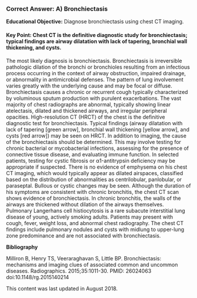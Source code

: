 
### Correct Answer: A) Bronchiectasis 

**Educational Objective:** Diagnose bronchiectasis using chest CT imaging.

#### **Key Point:** Chest CT is the definitive diagnostic study for bronchiectasis; typical findings are airway dilatation with lack of tapering, bronchial wall thickening, and cysts.

The most likely diagnosis is bronchiectasis. Bronchiectasis is irreversible pathologic dilation of the bronchi or bronchioles resulting from an infectious process occurring in the context of airway obstruction, impaired drainage, or abnormality in antimicrobial defenses. The pattern of lung involvement varies greatly with the underlying cause and may be focal or diffuse. Bronchiectasis causes a chronic or recurrent cough typically characterized by voluminous sputum production with purulent exacerbations. The vast majority of chest radiographs are abnormal, typically showing linear atelectasis, dilated and thickened airways, and irregular peripheral opacities. High-resolution CT (HRCT) of the chest is the definitive diagnostic test for bronchiectasis.
Typical findings (airway dilatation with lack of tapering [green arrow], bronchial wall thickening [yellow arrow], and cysts [red arrow]) may be seen on HRCT. In addition to imaging, the cause of the bronchiectasis should be determined. This may involve testing for chronic bacterial or mycobacterial infections, assessing for the presence of connective tissue disease, and evaluating immune function. In selected patients, testing for cystic fibrosis or α1-antitrypsin deficiency may be appropriate if suspected.
There is no evidence of emphysema on his chest CT imaging, which would typically appear as dilated airspaces, classified based on the distribution of abnormalities as centrilobular, panlobular, or paraseptal. Bullous or cystic changes may be seen.
Although the duration of his symptoms are consistent with chronic bronchitis, the chest CT scan shows evidence of bronchiectasis. In chronic bronchitis, the walls of the airways are thickened without dilation of the airways themselves.
Pulmonary Langerhans cell histiocytosis is a rare subacute interstitial lung disease of young, actively smoking adults. Patients may present with cough, fever, weight loss, and abnormal chest radiography. The chest CT findings include pulmonary nodules and cysts with midlung to upper-lung zone predominance and are not associated with bronchiectasis.

**Bibliography**

Milliron B, Henry TS, Veeraraghavan S, Little BP. Bronchiectasis: mechanisms and imaging clues of associated common and uncommon diseases. Radiographics. 2015;35:1011-30. PMID: 26024063 doi:10.1148/rg.2015140214

This content was last updated in August 2018.